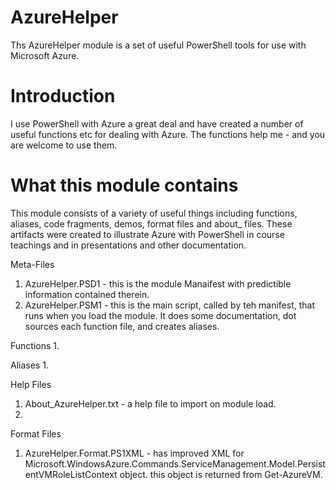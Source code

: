 # AzureHelper
Ths AzureHelper module is a set of useful PowerShell tools for use with Microsoft Azure.

# Introduction
I use PowerShell with Azure a great deal and have created a number of useful functions etc for dealing with Azure. The functions help me - and you are welcome to use them. 

# What this module contains
This module consists of a variety of useful things including functions, aliases, code fragments, demos, format files and about_ files. These artifacts were created to illustrate Azure with PowerShell in course teachings and in presentations and other documentation. 

Meta-Files
1. AzureHelper.PSD1 - this is the module Manaifest with predictible information contained therein.
2. AzureHelper.PSM1 - this is the main script, called by teh manifest, that runs when you load the module. It does some documentation, dot sources each function file, and creates aliases.

Functions
1. 


Aliases
1.

Help Files
1. About_AzureHelper.txt - a help file to import on module load.
2. 

Format Files
1. AzureHelper.Format.PS1XML - has improved XML for Microsoft.WindowsAzure.Commands.ServiceManagement.Model.PersistentVMRoleListContext object. this object is returned from Get-AzureVM.
